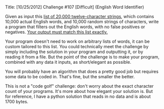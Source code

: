 Title: [10/25/2012] Challenge #107 [Difficult] (English Word Identifier)

Given as input this [list of 20,000 twelve-character strings](http://pastebin.com/eJFn49vp), which contains 10,000 actual English words, and 10,000 random strings of characters, write a program that filters out the English words, with no false positives or negatives. [Your output must match this list exactly.](http://pastebin.com/trMz6nWQ)

Your program doesn't need to work on arbitrary lists of words, it can be custom tailored to this list. You could technically meet the challenge by simply including the solution in your program and outputting it, or by reading it from a file. But the point of the challenge is to make your program, combined with any data it inputs, as short/elegant as possible.

You will probably have an algorithm that does a pretty good job but requires some data to be coded in. That's fine, but the smaller the better.

This is not a "code golf" challenge: don't worry about the exact character count of your programs. It's more about how elegant your solution is. But for reference, I have a python solution that reads in no data and is about 1700 bytes.